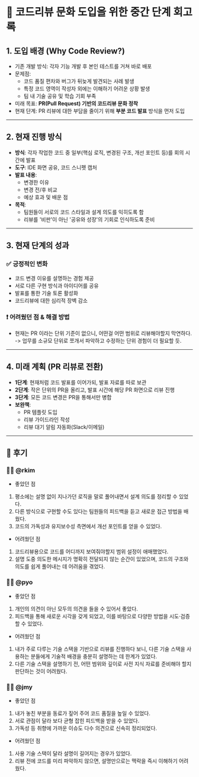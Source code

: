 # 🚀 코드리뷰 문화 도입을 위한 중간 단계 회고록

## 1. 도입 배경 (Why Code Review?)
- 기존 개발 방식: 각자 기능 개발 후 본인 테스트를 거쳐 바로 배포
- 문제점:
  - 코드 품질 편차와 버그가 뒤늦게 발견되는 사례 발생
  - 특정 코드 영역이 작성자 외에는 이해하기 어려운 상황 발생
  - 팀 내 기술 공유 및 학습 기회 부족
- 미래 목표: **PR(Pull Request) 기반의 코드리뷰 문화 정착**
- 현재 단계: PR 리뷰에 대한 부담을 줄이기 위해 **부분 코드 발표** 방식을 먼저 도입

---

## 2. 현재 진행 방식
- **방식**: 각자 작업한 코드 중 일부(핵심 로직, 변경된 구조, 개선 포인트 등)를 회의 시간에 발표
- **도구**: IDE 화면 공유, 코드 스니펫 캡처
- **발표 내용**:
  - 변경한 이유
  - 변경 전/후 비교
  - 예상 효과 및 배운 점
- **목적**:
  - 팀원들이 서로의 코드 스타일과 설계 의도를 익히도록 함
  - 리뷰를 '비판'이 아닌 '공유와 성장'의 기회로 인식하도록 준비

---

## 3. 현재 단계의 성과
### ✅ 긍정적인 변화
- 코드 변경 이유를 설명하는 경험 제공
- 서로 다른 구현 방식과 아이디어를 공유
- 발표를 통한 기술 토론 활성화
- 코드리뷰에 대한 심리적 장벽 감소

### ❗ 어려웠던 점 & 해결 방법
- 현재는 PR 이라는 단위 기준이 없으니, 어떤걸 어떤 범위로 리뷰해야할지 막연하다. -> 업무를 소규모 단위로 쪼개서 파악하고 수정하는 단위 경험이 더 필요할 듯.

---

## 4. 미래 계획 (PR 리뷰로 전환)
- **1단계**: 현재처럼 코드 발표를 이어가되, 발표 자료를 따로 보관
- **2단계**: 작은 단위의 PR을 올리고, 발표 시간에 해당 PR 화면으로 리뷰 진행
- **3단계**: 모든 코드 변경은 PR을 통해서만 병합
- **보완책**:
  - PR 템플릿 도입
  - 리뷰 가이드라인 작성
  - 리뷰 대기 알림 자동화(Slack/이메일)

---

## 🧠 후기 


### 🧑‍💻 @rkim
- 좋았던 점
1. 평소에는 설명 없이 지나가던 로직을 말로 풀어내면서 설계 의도를 정리할 수 있었다.
2. 다른 방식으로 구현할 수도 있다는 팀원들의 피드백을 듣고 새로운 접근 방법을 배웠다.
3. 코드의 가독성과 유지보수성 측면에서 개선 포인트를 얻을 수 있었다.

- 어려웠던 점
1. 코드리뷰용으로 코드를 어디까지 보여줘야할지 범위 설정이 애매했었다.
2. 설명 도중 의도한 메시지가 명확히 전달되지 않는 순간이 있었으며, 코드의 구조와 의도를 쉽게 풀어내는 데 어려움을 겪었다.

### 🧑‍💻 @pyo
- 좋았던 점
1. 개인의 의견이 아닌 모두의 의견을 들을 수 있어서 좋았다.
2. 피드백을 통해 새로운 시각을 갖게 되었고, 이를 바탕으로 다양한 방법을 시도·검증할 수 있었다.

- 어려웠던 점
1. 내가 주로 다루는 기술 스택을 기반으로 리뷰를 진행하다 보니, 다른 기술 스택을 사용하는 분들에게 기술적 배경을 충분히 설명하는 데 한계가 있었다.
2. 다른 기술 스택을 설명하기 전, 어떤 범위와 깊이로 사전 지식 자료를 준비해야 할지 판단하는 것이 어려웠다.

### 🧑‍💻 @jmy
- 좋았던 점
1. 내가 놓친 부분을 동료가 짚어 주어 코드 품질을 높일 수 있었다.
2. 서로 관점이 달라 보다 균형 잡힌 피드백을 받을 수 있었다.
3. 가독성 등 취향에 가까운 이슈도 다수 의견으로 신속히 정리되었다.

- 어려웠던 점
1. 사용 기술 스택이 달라 설명이 길어지는 경우가 있었다.
2. 리뷰 전에 코드를 미리 파악하지 않으면, 설명만으로는 맥락을 즉시 이해하기 어려웠다.
